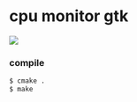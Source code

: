# cpu monitor gtk

![](https://raw.githubusercontent.com/kyaman/cpu_monitor_gtk/master/image/screenshot.png)

### compile

```bash
$ cmake .
$ make
```
